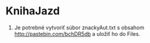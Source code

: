 KnihaJazd
=========
1. Je potrebné vytvoriť súbor znackyAut.txt s obsahom http://pastebin.com/bchDR5db a uložiť ho do Files.
